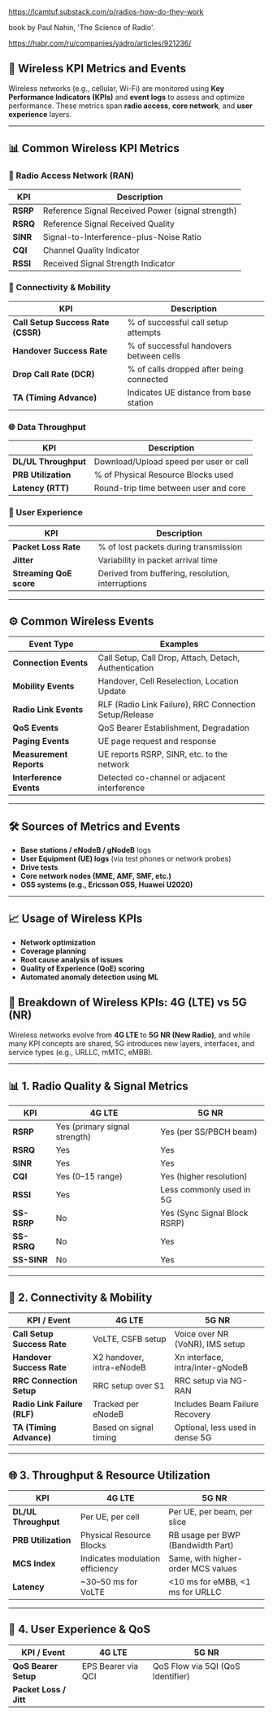 
<https://lcamtuf.substack.com/p/radios-how-do-they-work>

book   by Paul Nahin, 'The Science of Radio'.

<https://habr.com/ru/companies/yadro/articles/921236/>

## 📡 Wireless KPI Metrics and Events

Wireless networks (e.g., cellular, Wi-Fi) are monitored using **Key Performance Indicators (KPIs)** and **event logs** to assess and optimize performance. These metrics span **radio access**, **core network**, and **user experience** layers.

---

## 📊 Common Wireless KPI Metrics

### 📶 Radio Access Network (RAN)
| KPI                     | Description |
|-------------------------|-------------|
| **RSRP**                | Reference Signal Received Power (signal strength) |
| **RSRQ**                | Reference Signal Received Quality |
| **SINR**                | Signal-to-Interference-plus-Noise Ratio |
| **CQI**                 | Channel Quality Indicator |
| **RSSI**                | Received Signal Strength Indicator |

### 📡 Connectivity & Mobility
| KPI                     | Description |
|-------------------------|-------------|
| **Call Setup Success Rate (CSSR)** | % of successful call setup attempts |
| **Handover Success Rate**          | % of successful handovers between cells |
| **Drop Call Rate (DCR)**           | % of calls dropped after being connected |
| **TA (Timing Advance)**            | Indicates UE distance from base station |

### 🌐 Data Throughput
| KPI                     | Description |
|-------------------------|-------------|
| **DL/UL Throughput**    | Download/Upload speed per user or cell |
| **PRB Utilization**     | % of Physical Resource Blocks used |
| **Latency (RTT)**       | Round-trip time between user and core |

### 📱 User Experience
| KPI                     | Description |
|-------------------------|-------------|
| **Packet Loss Rate**    | % of lost packets during transmission |
| **Jitter**              | Variability in packet arrival time |
| **Streaming QoE score** | Derived from buffering, resolution, interruptions |

---

## ⚙️ Common Wireless Events

| Event Type              | Examples |
|-------------------------|----------|
| **Connection Events**   | Call Setup, Call Drop, Attach, Detach, Authentication |
| **Mobility Events**     | Handover, Cell Reselection, Location Update |
| **Radio Link Events**   | RLF (Radio Link Failure), RRC Connection Setup/Release |
| **QoS Events**          | QoS Bearer Establishment, Degradation |
| **Paging Events**       | UE page request and response |
| **Measurement Reports** | UE reports RSRP, SINR, etc. to the network |
| **Interference Events** | Detected co-channel or adjacent interference |

---

## 🛠 Sources of Metrics and Events

- **Base stations / eNodeB / gNodeB** logs
- **User Equipment (UE) logs** (via test phones or network probes)
- **Drive tests**
- **Core network nodes (MME, AMF, SMF, etc.)**
- **OSS systems (e.g., Ericsson OSS, Huawei U2020)**

---

## 📈 Usage of Wireless KPIs

- **Network optimization**
- **Coverage planning**
- **Root cause analysis of issues**
- **Quality of Experience (QoE) scoring**
- **Automated anomaly detection using ML**

## 📶 Breakdown of Wireless KPIs: 4G (LTE) vs 5G (NR)

Wireless networks evolve from **4G LTE** to **5G NR (New Radio)**, and while many KPI concepts are shared, 5G introduces new layers, interfaces, and service types (e.g., URLLC, mMTC, eMBB).

---

## 📊 1. Radio Quality & Signal Metrics

| KPI          | 4G LTE                            | 5G NR                             |
|--------------|-----------------------------------|-----------------------------------|
| **RSRP**     | Yes (primary signal strength)     | Yes (per SS/PBCH beam)            |
| **RSRQ**     | Yes                               | Yes                               |
| **SINR**     | Yes                               | Yes                               |
| **CQI**      | Yes (0–15 range)                  | Yes (higher resolution)           |
| **RSSI**     | Yes                               | Less commonly used in 5G          |
| **SS-RSRP**  | No                                | Yes (Sync Signal Block RSRP)      |
| **SS-RSRQ**  | No                                | Yes                               |
| **SS-SINR**  | No                                | Yes                               |

---

## 🚦 2. Connectivity & Mobility

| KPI / Event               | 4G LTE                               | 5G NR                                |
|---------------------------|--------------------------------------|--------------------------------------|
| **Call Setup Success Rate** | VoLTE, CSFB setup                   | Voice over NR (VoNR), IMS setup      |
| **Handover Success Rate**   | X2 handover, intra-eNodeB          | Xn interface, intra/inter-gNodeB     |
| **RRC Connection Setup**    | RRC setup over S1                   | RRC setup via NG-RAN                 |
| **Radio Link Failure (RLF)**| Tracked per eNodeB                  | Includes Beam Failure Recovery       |
| **TA (Timing Advance)**     | Based on signal timing              | Optional, less used in dense 5G      |

---

## 🌐 3. Throughput & Resource Utilization

| KPI                    | 4G LTE                            | 5G NR                               |
|------------------------|-----------------------------------|-------------------------------------|
| **DL/UL Throughput**   | Per UE, per cell                  | Per UE, per beam, per slice         |
| **PRB Utilization**    | Physical Resource Blocks          | RB usage per BWP (Bandwidth Part)   |
| **MCS Index**          | Indicates modulation efficiency   | Same, with higher-order MCS values  |
| **Latency**            | ~30–50 ms for VoLTE               | <10 ms for eMBB, <1 ms for URLLC    |

---

## 🎯 4. User Experience & QoS

| KPI / Event                | 4G LTE                                  | 5G NR                                      |
|----------------------------|-----------------------------------------|-------------------------------------------|
| **QoS Bearer Setup**       | EPS Bearer via QCI                      | QoS Flow via 5QI (QoS Identifier)         |
| **Packet Loss / Jitt**

